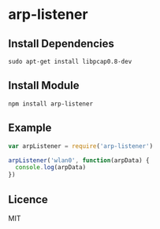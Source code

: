 
# arp-listener

## Install Dependencies

    sudo apt-get install libpcap0.8-dev

## Install Module

    npm install arp-listener

## Example

```js
var arpListener = require('arp-listener')

arpListener('wlan0', function(arpData) {
  console.log(arpData)
})
```

## Licence

MIT